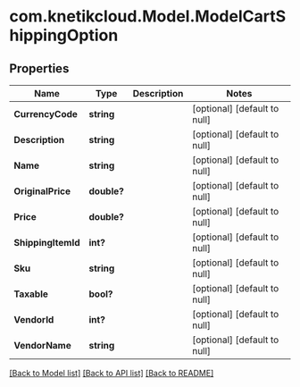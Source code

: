 # com.knetikcloud.Model.ModelCartShippingOption
## Properties

Name | Type | Description | Notes
------------ | ------------- | ------------- | -------------
**CurrencyCode** | **string** |  | [optional] [default to null]
**Description** | **string** |  | [optional] [default to null]
**Name** | **string** |  | [optional] [default to null]
**OriginalPrice** | **double?** |  | [optional] [default to null]
**Price** | **double?** |  | [optional] [default to null]
**ShippingItemId** | **int?** |  | [optional] [default to null]
**Sku** | **string** |  | [optional] [default to null]
**Taxable** | **bool?** |  | [optional] [default to null]
**VendorId** | **int?** |  | [optional] [default to null]
**VendorName** | **string** |  | [optional] [default to null]

[[Back to Model list]](../README.md#documentation-for-models) [[Back to API list]](../README.md#documentation-for-api-endpoints) [[Back to README]](../README.md)

